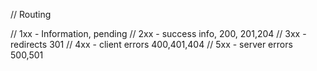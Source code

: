 // Routing

// 1xx - Information, pending
// 2xx - success info, 200, 201,204
// 3xx - redirects 301
// 4xx - client errors 400,401,404
// 5xx - server errors 500,501

